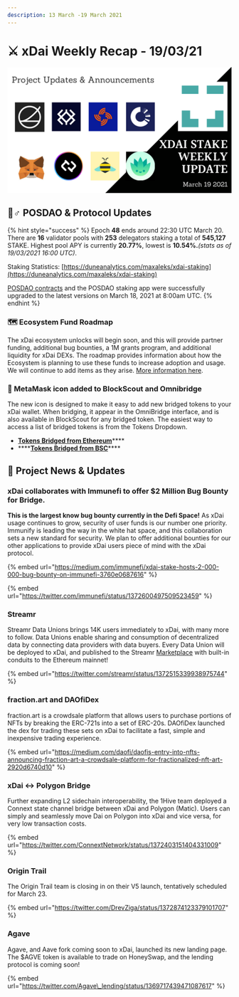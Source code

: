 ```yaml
---
description: 13 March -19 March 2021
---
```


# ⚔️ xDai Weekly Recap - 19/03/21

![](../../../../.gitbook/assets/green-and-black-modern-sales-marketing-presentation%20%2838%29.png)

## 👷♂ POSDAO & Protocol Updates

{% hint style="success" %}
Epoch **48** ends around 22:30 UTC March 20. There are **16** validator pools with **253** delegators staking a total of **545,127** STAKE. Highest pool APY is currently **20.77%**, lowest is **10.54%.**_\(stats as of 19/03/2021 16:00 UTC\)_.  
  
Staking Statistics: [https://duneanalytics.com/maxaleks/xdai-staking](https://duneanalytics.com/maxaleks/xdai-staking)

[POSDAO contracts](https://github.com/poanetwork/posdao-contracts) and the POSDAO staking app were successfully upgraded to the latest versions on March 18, 2021 at 8:00am UTC. 
{% endhint %}

### 🗺 Ecosystem Fund Roadmap

The xDai ecosystem unlocks will begin soon, and this will provide partner funding, additional bug bounties, a 1M grants program, and additional liquidity for xDai DEXs. The roadmap provides information about how the Ecosystem is planning to use these funds to increase adoption and usage. We will continue to add items as they arise. [More information here](../../../roadmap/ecosystem-fund-roadmap.md).

### 🦊 MetaMask icon added to BlockScout and Omnibridge

The new icon is designed to make it easy to add new bridged tokens to your xDai wallet. When bridging, it appear in the OmniBridge interface, and is also available in BlockScout for any bridged token. The easiest way to access a list of bridged tokens is from the Tokens Dropdown.

* [**Tokens Bridged from Ethereum**](https://blockscout.com/xdai/mainnet/bridged-tokens/eth)\*\*\*\*
* \*\*\*\*[**Tokens Bridged from BSC**](https://blockscout.com/xdai/mainnet/bridged-tokens/bsc)\*\*\*\*

## 🦋 Project News & Updates

### xDai collaborates with Immunefi to offer $2 Million Bug Bounty for Bridge. 

**This is the largest know bug bounty currently in the Defi Space!** As xDai usage continues to grow, security of user funds is our number one priority. Immunify is leading the way in the white hat space, and this collaboration sets a new standard for security. We plan to offer additional bounties for our other applications to provide xDai users piece of mind with the xDai protocol.

{% embed url="https://medium.com/immunefi/xdai-stake-hosts-2-000-000-bug-bounty-on-immunefi-3760e0687616" %}

{% embed url="https://twitter.com/immunefi/status/1372600497509523459" %}

### Streamr

Streamr Data Unions brings 14K users immediately to xDai, with many more to follow. Data Unions enable sharing and consumption of decentralized data by connecting data providers with data buyers. Every Data Union will be deployed to xDai, and published to the Streamr [Marketplace](https://streamr.network/marketplace) with built-in conduits to the Ethereum mainnet!

{% embed url="https://twitter.com/streamr/status/1372515339938975744" %}

### fraction.art and DAOfiDex

fraction.art is a crowdsale platform that allows users to purchase portions of NFTs by breaking the ERC-721s into a set of ERC-20s. DAOfiDex launched the dex for trading these sets on xDai to facilitate a fast, simple and inexpensive trading experience.

{% embed url="https://medium.com/daofi/daofis-entry-into-nfts-announcing-fraction-art-a-crowdsale-platform-for-fractionalized-nft-art-2920d6740d10" %}

### xDai &lt;-&gt; Polygon Bridge

Further expanding L2 sidechain interoperability, the 1Hive team deployed a Connext state channel bridge between xDai and Polygon \(Matic\). Users can simply and seamlessly move Dai on Polygon into xDai and vice versa, for very low transaction costs.

{% embed url="https://twitter.com/ConnextNetwork/status/1372403151404331009" %}

### Origin Trail

The Origin Trail team is closing in on their V5 launch, tentatively scheduled for March 23.

{% embed url="https://twitter.com/DrevZiga/status/1372874123379101707" %}

### Agave

Agave, and Aave fork coming soon to xDai, launched its new landing page. The $AGVE token is available to trade on HoneySwap, and the lending protocol is coming soon!

{% embed url="https://twitter.com/Agave\_lending/status/1369717439471087617" %}



